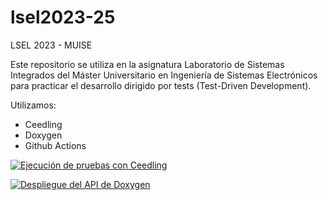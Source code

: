 # lsel2023-25
LSEL 2023 - MUISE

Este repositorio se utiliza en la asignatura Laboratorio de Sistemas Integrados del Máster Universitario en Ingeniería de Sistemas Electrónicos para practicar el desarrollo dirigido por tests (Test-Driven Development).

Utilizamos:
- Ceedling
- Doxygen
- Github Actions

[![Ejecución de pruebas con Ceedling](https://github.com/Mianro/lsel2023-06/actions/workflows/ceedling.yml/badge.svg)](https://github.com/Mianro/lsel2023-06/actions/workflows/ceedling.yml)


[![Despliegue del API de Doxygen](https://github.com/Mianro/lsel2023-06/actions/workflows/doxy.yml/badge.svg)](https://github.com/Mianro/lsel2023-06/actions/workflows/doxy.yml)
